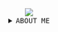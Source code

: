 <div align=center>
  <img src="https://raw.githubusercontent.com/fnky/fnky/fnky/img/welcome-fire.gif">
  <details>
  <summary><kbd> ABOUT ME </kbd></summary>
   <a href="https://evan.systems">actual about me</a>
   <br>

<table>
<tbody>
<tr>
<td>Social Media&nbsp;</td>
<td>Links&nbsp;</td>
</tr>
<tr>
<td>&nbsp;discord</td>
<td>&nbsp;<a href="https://discordapp.com/users/966186480169000971">@teleprinter</a></td>
</tr>
<tr>
<td>&nbsp;instagram</td>
<td>&nbsp;<a href="https://instagram.com/pickpocket">@pickpocket</a></td>
</tr>
</tbody>
</table>
</details>
</div>
